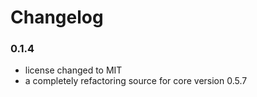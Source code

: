 # Changelog

### 0.1.4

- license changed to MIT
- a completely refactoring source for core version 0.5.7
